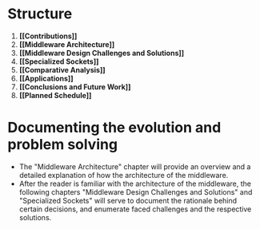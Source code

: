 # Structure
1. **[[Contributions]]**
2. **[[Middleware Architecture]]**
3. **[[Middleware Design Challenges and Solutions]]**
4. **[[Specialized Sockets]]**
6. **[[Comparative Analysis]]**
7. **[[Applications]]**
8. **[[Conclusions and Future Work]]**
9. **[[Planned Schedule]]**
# Documenting the evolution and problem solving
- The "Middleware Architecture" chapter will provide an overview and a detailed explanation of how the architecture of the middleware.
- After the reader is familiar with the architecture of the middleware, the following chapters "Middleware Design Challenges and Solutions" and "Specialized Sockets" will serve to document the rationale behind certain decisions, and enumerate faced challenges and the respective solutions.

